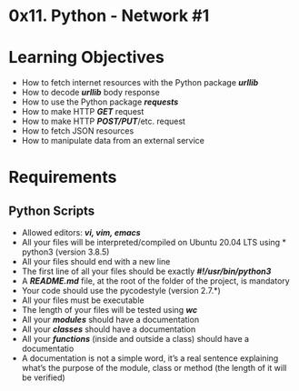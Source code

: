 # 0x11. Python - Network #1
# Learning Objectives

* How to fetch internet resources with the Python package ***urllib***
* How to decode ***urllib*** body response
* How to use the Python package ***requests*** 
* How to make HTTP ***GET*** request
* How to make HTTP ***POST/PUT***/etc. request
* How to fetch JSON resources
* How to manipulate data from an external service

# Requirements
## Python Scripts

* Allowed editors: ***vi, vim, emacs***
* All your files will be interpreted/compiled on Ubuntu 20.04 LTS using * python3 (version 3.8.5)
* All your files should end with a new line
* The first line of all your files should be exactly ***#!/usr/bin/python3***
* A ***README.md*** file, at the root of the folder of the project, is mandatory
* Your code should use the pycodestyle (version 2.7.*)
* All your files must be executable
* The length of your files will be tested using ***wc***
* All your ***modules*** should have a documentation
* All your ***classes*** should have a documentation
* All your ***functions*** (inside and outside a class) should have a documentatio
* A documentation is not a simple word, it’s a real sentence explaining what’s the purpose of the module, class or method (the length of it will be verified)

